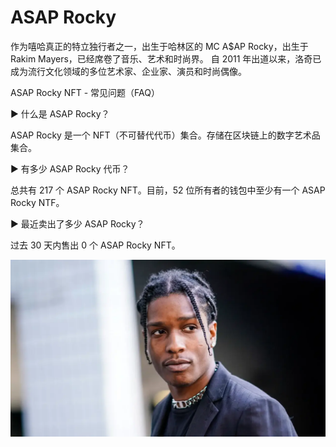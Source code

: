 # ASAP Rocky

作为嘻哈真正的特立独行者之一，出生于哈林区的 MC A$AP Rocky，出生于 Rakim Mayers，已经席卷了音乐、艺术和时尚界。 自 2011 年出道以来，洛奇已成为流行文化领域的多位艺术家、企业家、演员和时尚偶像。

ASAP Rocky NFT - 常见问题（FAQ）

▶ 什么是 ASAP Rocky？

ASAP Rocky 是一个 NFT（不可替代代币）集合。存储在区块链上的数字艺术品集合。

▶ 有多少 ASAP Rocky 代币？

总共有 217 个 ASAP Rocky NFT。目前，52 位所有者的钱包中至少有一个 ASAP Rocky NTF。

▶ 最近卖出了多少 ASAP Rocky？

过去 30 天内售出 0 个 ASAP Rocky NFT。

![asap-rocky](asap-rocky.webp)



